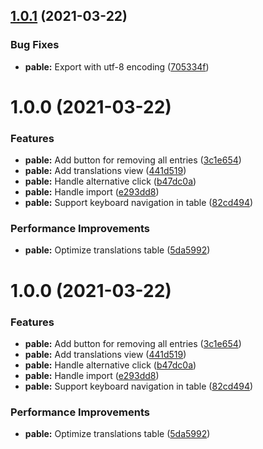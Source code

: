## [1.0.1](https://github.com/TheUnderScorer/pable/compare/client-1.0.0...client-1.0.1) (2021-03-22)


### Bug Fixes

* **pable:** Export with utf-8 encoding ([705334f](https://github.com/TheUnderScorer/pable/commit/705334feca11143d3d7cb1f234c84be98e76f9b1))

# 1.0.0 (2021-03-22)


### Features

* **pable:** Add button for removing all entries ([3c1e654](https://github.com/TheUnderScorer/pable/commit/3c1e65408dabb2dc37729a9904c351f99b5c1eec))
* **pable:** Add translations view ([441d519](https://github.com/TheUnderScorer/pable/commit/441d5192cf6362cf35ed9cdd94580b1c287fc59f))
* **pable:** Handle alternative click ([b47dc0a](https://github.com/TheUnderScorer/pable/commit/b47dc0a16ac5a2d450edf7ba4fa3e00f053e6be3))
* **pable:** Handle import ([e293dd8](https://github.com/TheUnderScorer/pable/commit/e293dd8ca13112b84342a6c847411780f75239ee))
* **pable:** Support keyboard navigation in table ([82cd494](https://github.com/TheUnderScorer/pable/commit/82cd494db81663abd1e410831387e05c0c42ebdf))


### Performance Improvements

* **pable:** Optimize translations table ([5da5992](https://github.com/TheUnderScorer/pable/commit/5da5992f2193a9010449ae497146f6ddba6bbd16))

# 1.0.0 (2021-03-22)


### Features

* **pable:** Add button for removing all entries ([3c1e654](https://github.com/TheUnderScorer/pable/commit/3c1e65408dabb2dc37729a9904c351f99b5c1eec))
* **pable:** Add translations view ([441d519](https://github.com/TheUnderScorer/pable/commit/441d5192cf6362cf35ed9cdd94580b1c287fc59f))
* **pable:** Handle alternative click ([b47dc0a](https://github.com/TheUnderScorer/pable/commit/b47dc0a16ac5a2d450edf7ba4fa3e00f053e6be3))
* **pable:** Handle import ([e293dd8](https://github.com/TheUnderScorer/pable/commit/e293dd8ca13112b84342a6c847411780f75239ee))
* **pable:** Support keyboard navigation in table ([82cd494](https://github.com/TheUnderScorer/pable/commit/82cd494db81663abd1e410831387e05c0c42ebdf))


### Performance Improvements

* **pable:** Optimize translations table ([5da5992](https://github.com/TheUnderScorer/pable/commit/5da5992f2193a9010449ae497146f6ddba6bbd16))
